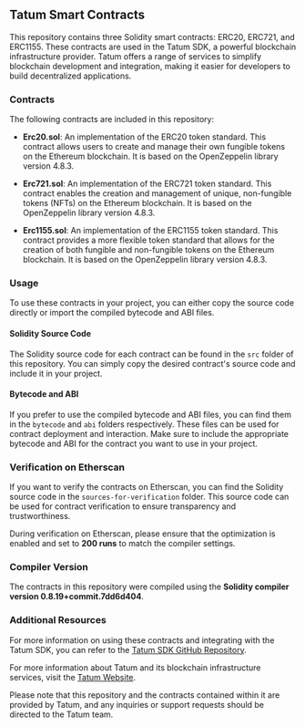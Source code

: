 ## Tatum Smart Contracts

This repository contains three Solidity smart contracts: ERC20, ERC721, and ERC1155. These contracts are used in the Tatum SDK, a powerful blockchain infrastructure provider. Tatum offers a range of services to simplify blockchain development and integration, making it easier for developers to build decentralized applications.

### Contracts

The following contracts are included in this repository:

- **Erc20.sol**: An implementation of the ERC20 token standard. This contract allows users to create and manage their own fungible tokens on the Ethereum blockchain. It is based on the OpenZeppelin library version 4.8.3.

- **Erc721.sol**: An implementation of the ERC721 token standard. This contract enables the creation and management of unique, non-fungible tokens (NFTs) on the Ethereum blockchain. It is based on the OpenZeppelin library version 4.8.3.

- **Erc1155.sol**: An implementation of the ERC1155 token standard. This contract provides a more flexible token standard that allows for the creation of both fungible and non-fungible tokens on the Ethereum blockchain. It is based on the OpenZeppelin library version 4.8.3.

### Usage

To use these contracts in your project, you can either copy the source code directly or import the compiled bytecode and ABI files.

#### Solidity Source Code

The Solidity source code for each contract can be found in the `src` folder of this repository. You can simply copy the desired contract's source code and include it in your project.

#### Bytecode and ABI

If you prefer to use the compiled bytecode and ABI files, you can find them in the `bytecode` and `abi` folders respectively. These files can be used for contract deployment and interaction. Make sure to include the appropriate bytecode and ABI for the contract you want to use in your project.

### Verification on Etherscan

If you want to verify the contracts on Etherscan, you can find the Solidity source code in the `sources-for-verification` folder. This source code can be used for contract verification to ensure transparency and trustworthiness.

During verification on Etherscan, please ensure that the optimization is enabled and set to **200 runs** to match the compiler settings.

### Compiler Version

The contracts in this repository were compiled using the **Solidity compiler version 0.8.19+commit.7dd6d404**.

### Additional Resources

For more information on using these contracts and integrating with the Tatum SDK, you can refer to the [Tatum SDK GitHub Repository](https://github.com/tatumio/tatum-js).

For more information about Tatum and its blockchain infrastructure services, visit the [Tatum Website](https://tatum.com).

Please note that this repository and the contracts contained within it are provided by Tatum, and any inquiries or support requests should be directed to the Tatum team.
